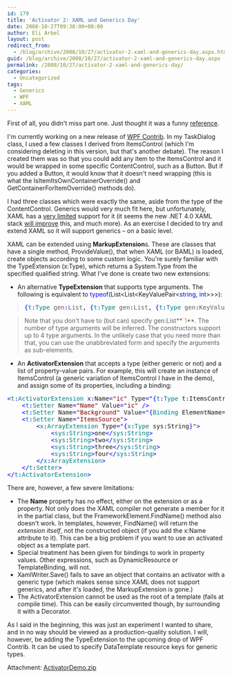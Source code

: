 ```yaml
---
id: 179
title: 'Activator 2: XAML and Generics Day'
date: 2008-10-27T09:38:00+00:00
author: Eli Arbel
layout: post
redirect_from:
  - /blog/archive/2008/10/27/activator-2-xaml-and-generics-day.aspx.html
guid: /blog/archive/2008/10/27/activator-2-xaml-and-generics-day.aspx
permalink: /2008/10/27/activator-2-xaml-and-generics-day/
categories:
  - Uncategorized
tags:
  - Generics
  - WPF
  - XAML
---
```

First of all, you didn't miss part one. Just thought it was a funny [reference](http://en.wikipedia.org/wiki/Terminator_2).

I'm currently working on a new release of [WPF Contrib](http://codeplex.com/wpfcontrib). In my TaskDialog class, I used a few classes I derived from ItemsControl (which I'm considering deleting in this version, but that's another debate). The reason I created them was so that you could add any item to the ItemsControl and it would be wrapped in some specific ContentControl, such as a Button. But if you added a Button, it would know that it doesn't need wrapping (this is what the IsItemItsOwnContainerOverride() and GetContainerForItemOverride() methods do).

I had three classes which were exactly the same, aside from the type of the ContentControl. Generics would very much fit here, but unfortunately, XAML has a [very limited](http://msdn.microsoft.com/en-us/library/ms750476.aspx) support for it (it seems the new .NET 4.0 XAML stack [will improve](http://channel9.msdn.com/pdc2008/TL36/) this, and much more). As an exercise I decided to try and extend XAML so it will support generics &#8211; on a basic level.

XAML can be extended using **MarkupExtension**s. These are classes that have a single method, ProvideValue(), that when XAML (or BAML) is loaded, create objects according to some custom logic. You're surely familiar with the TypeExtension (x:Type), which returns a System.Type from the specified qualified string. What I've done is create two new extensions:

  * An alternative **TypeExtension** that supports type arguments. The following is equivalent to <span style="color:blue;">typeof</span>(<span>List</span><<span>List</span><<span>KeyValuePair</span><<span style="color:blue;">string</span>, <span style="color:blue;">int</span>>>>):

> <pre class="code"><span style="color:blue;">{</span><span style="color:teal;">t</span><span style="color:blue;">:</span><span style="color:teal;">Type </span>gen<span style="color:blue;">:</span>List<span style="color:blue;">, {</span><span style="color:teal;">t</span><span style="color:blue;">:</span><span style="color:teal;">Type </span>gen<span style="color:blue;">:</span>List<span style="color:blue;">, {</span><span style="color:teal;">t</span><span style="color:blue;">:</span><span style="color:teal;">Type </span>gen<span style="color:blue;">:</span>KeyValuePair<span style="color:blue;">, </span>sys<span style="color:blue;">:</span>String<span style="color:blue;">, </span>sys<span style="color:blue;">:</span>Int32<span style="color:blue;">}}}</span></pre>
> 
> [](http://11011.net/software/vspaste)

> Note that you don't have to (but can) specify gen:List**<span style="color: #ff8000;">`1</span>**. The number of type arguments will be inferred. The constructors support up to 4 type arguments. In the unlikely case that you need more than that, you can use the unabbreviated form and specify the arguments as sub-elements.

  * An **ActivatorExtension** that accepts a type (either generic or not) and a list of property-value pairs. For example, this will create an instance of ItemsControl<CheckBox> (a generic variation of ItemsControl I have in the demo), and assign some of its properties, including a binding:
<pre class="code"><span style="color:blue;">&lt;</span><span style="color:teal;">t</span><span style="color:blue;">:</span><span style="color:teal;">ActivatorExtension </span>x<span style="color:blue;">:</span>Name<span style="color:blue;">=</span><span style="color:maroon;">"ic" </span>Type<span style="color:blue;">="{</span><span style="color:teal;">t</span><span style="color:blue;">:</span><span style="color:teal;">Type </span>t<span style="color:blue;">:</span>ItemsControl<span style="color:blue;">, {</span><span style="color:teal;">t</span><span style="color:blue;">:</span><span style="color:teal;">Type </span>CheckBox<span style="color:blue;">}}</span><span style="color:maroon;">"</span><span style="color:blue;">&gt;<br />    &lt;</span><span style="color:teal;">t</span><span style="color:blue;">:</span><span style="color:teal;">Setter </span>Name<span style="color:blue;">=</span><span style="color:maroon;">"Name" </span>Value<span style="color:blue;">=</span><span style="color:maroon;">"ic" </span><span style="color:blue;">/&gt;<br />    &lt;</span><span style="color:teal;">t</span><span style="color:blue;">:</span><span style="color:teal;">Setter </span>Name<span style="color:blue;">=</span><span style="color:maroon;">"Background" </span>Value<span style="color:blue;">="{</span><span style="color:teal;">Binding </span>ElementName<span style="color:blue;">=</span>tb<span style="color:blue;">, </span>Path<span style="color:blue;">=</span>Text<span style="color:blue;">}</span><span style="color:maroon;">" </span><span style="color:blue;">/&gt;<br />    &lt;</span><span style="color:teal;">t</span><span style="color:blue;">:</span><span style="color:teal;">Setter </span>Name<span style="color:blue;">=</span><span style="color:maroon;">"ItemsSource"</span><span style="color:blue;">&gt;<br /></span><span style="color:blue;">        &lt;</span><span style="color:teal;">x</span><span style="color:blue;">:</span><span style="color:teal;">ArrayExtension </span>Type<span style="color:blue;">="{</span><span style="color:teal;">x</span><span style="color:blue;">:</span><span style="color:teal;">Type </span>sys<span style="color:blue;">:</span>String<span style="color:blue;">}</span><span style="color:maroon;">"</span><span style="color:blue;">&gt;<br />            &lt;</span><span style="color:teal;">sys</span><span style="color:blue;">:</span><span style="color:teal;">String</span><span style="color:blue;">&gt;</span><span>one</span><span style="color:blue;">&lt;/</span><span style="color:teal;">sys</span><span style="color:blue;">:</span><span style="color:teal;">String</span><span style="color:blue;">&gt;<br />            &lt;</span><span style="color:teal;">sys</span><span style="color:blue;">:</span><span style="color:teal;">String</span><span style="color:blue;">&gt;</span><span>two</span><span style="color:blue;">&lt;/</span><span style="color:teal;">sys</span><span style="color:blue;">:</span><span style="color:teal;">String</span><span style="color:blue;">&gt;<br />            &lt;</span><span style="color:teal;">sys</span><span style="color:blue;">:</span><span style="color:teal;">String</span><span style="color:blue;">&gt;</span><span>three</span><span style="color:blue;">&lt;/</span><span style="color:teal;">sys</span><span style="color:blue;">:</span><span style="color:teal;">String</span><span style="color:blue;">&gt;<br />            &lt;</span><span style="color:teal;">sys</span><span style="color:blue;">:</span><span style="color:teal;">String</span><span style="color:blue;">&gt;</span><span>four</span><span style="color:blue;">&lt;/</span><span style="color:teal;">sys</span><span style="color:blue;">:</span><span style="color:teal;">String</span><span style="color:blue;">&gt;<br />        &lt;/</span><span style="color:teal;">x</span><span style="color:blue;">:</span><span style="color:teal;">ArrayExtension</span><span style="color:blue;">&gt;<br /></span><span style="color:blue;">    &lt;/</span><span style="color:teal;">t</span><span style="color:blue;">:</span><span style="color:teal;">Setter</span><span style="color:blue;">&gt;<br />&lt;/</span><span style="color:teal;">t</span><span style="color:blue;">:</span><span style="color:teal;">ActivatorExtension</span><span style="color:blue;">&gt;</span></pre>

[](http://11011.net/software/vspaste)[](http://11011.net/software/vspaste) </ul> 

There are, however, a few severe limitations:

  * The **Name** property has no effect, either on the extension or as a property. Not only does the XAML compiler not generate a member for it in the partial class, but the FrameworkElement.FindName() method also doesn't work. In templates, however, FindName() will return the _extension itself_, not the constructed object (if you add the x:Name attribute to it). This can be a big problem if you want to use an activated object as a template part.
  * Special treatment has been given for bindings to work in property values. Other expressions, such as DynamicResource or TemplateBinding, will not.
  * XamlWriter.Save() fails to save an object that contains an activator with a generic type (which makes sense since XAML does not support generics, and after it's loaded, the MarkupExtension is gone.)
  * The ActivatorExtension cannot be used as the root of a template (fails at compile time). This can be easily circumvented though, by surrounding it with a Decorator.

As I said in the beginning, this was just an experiment I wanted to share, and in no way should be viewed as a production-quality solution. I will, however, be adding the TypeExtension to the upcoming drop of WPF Contrib. It can be used to specify DataTemplate resource keys for generic types.

Attachment: [ActivatorDemo.zip](https://arbel.net/attachments/ActivatorDemo.zip)